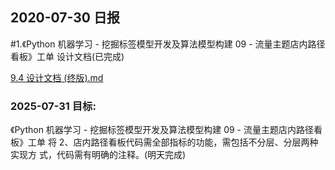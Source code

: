 ## 2020-07-30 日报

#1.《Python 机器学习 - 挖掘标签模型开发及算法模型构建 09 - 流量主题店内路径看板》工单
设计文档(已完成)

[9.4 设计文档 (终版).md](../gongdan/09%E3%80%8APython%20%E6%9C%BA%E5%99%A8%E5%AD%A6%E4%B9%A0%20-%20%E6%8C%96%E6%8E%98%E6%A0%87%E7%AD%BE%E6%A8%A1%E5%9E%8B%E5%BC%80%E5%8F%91%E5%8F%8A%E7%AE%97%E6%B3%95%E6%A8%A1%E5%9E%8B%E6%9E%84%E5%BB%BA%2009%20-%20%E6%B5%81%E9%87%8F%E4%B8%BB%E9%A2%98%E5%BA%97%E5%86%85%E8%B7%AF%E5%BE%84%E7%9C%8B%E6%9D%BF%E3%80%8B/1.%E8%AE%BE%E8%AE%A1%E6%96%87%E6%A1%A3/9.4%20%E8%AE%BE%E8%AE%A1%E6%96%87%E6%A1%A3%20%28%E7%BB%88%E7%89%88%29.md)

### 2025-07-31 目标:

《Python 机器学习 - 挖掘标签模型开发及算法模型构建 09 - 流量主题店内路径看板》工单
将
2、店内路径看板代码需全部指标的功能，需包括不分层、分层两种实现方
式，代码需有明确的注释。(明天完成)



